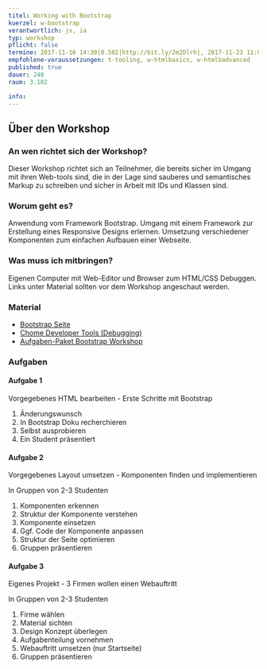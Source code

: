 ```yaml
---
titel: Working with Bootstrap
kuerzel: w-bootstrap
verantwortlich: js, ia
typ: workshop
pflicht: false
termine: 2017-11-16 14:30|0.502|http://bit.ly/2m2Dlrh|, 2017-11-23 11:00|0.502||
empfohlene-voraussetzungen: t-tooling, w-htmlbasics, w-htmlbadvanced
published: true
dauer: 240
raum: 3.102

info: 
--- 
```


## Über den Workshop

### An wen richtet sich der Workshop?
Dieser Workshop richtet sich an Teilnehmer, die bereits sicher im Umgang mit ihren Web-tools sind, die in der Lage sind sauberes und semantisches Markup zu schreiben und sicher in Arbeit mit IDs und Klassen sind.

### Worum geht es?
Anwendung vom Framework Bootstrap. Umgang mit einem Framework zur Erstellung eines Responsive Designs erlernen. Umsetzung verschiedener Komponenten zum einfachen Aufbauen einer Webseite.

### Was muss ich mitbringen?
Eigenen Computer mit Web-Editor und Browser zum HTML/CSS Debuggen. Links unter Material sollten vor dem Workshop angeschaut werden.

### Material
- [Bootstrap Seite](http://holdirbootstrap.de/)
- [Chome Developer Tools (Debugging)](https://www.youtube.com/watch?v=nV9PLPFTnkE)
- [Aufgaben-Paket Bootstrap Workshop](https://th-koeln.github.io/mi-bachelor-wba1/download/bootstrap-workshop-material/arbeitspaket-bootstrap-workshop.zip)

### Aufgaben

#### Aufgabe 1

Vorgegebenes HTML bearbeiten - Erste Schritte mit Bootstrap
1. Änderungswunsch
2. In Bootstrap Doku recherchieren
3. Selbst ausprobieren
4. Ein Student präsentiert


#### Aufgabe 2
Vorgegebenes Layout umsetzen - Komponenten finden und implementieren

In Gruppen von 2-3 Studenten

1. Komponenten erkennen
2. Struktur der Komponente verstehen
3. Komponente einsetzen
4. Ggf. Code der Komponente anpassen
5. Struktur der Seite optimieren
6. Gruppen präsentieren

#### Aufgabe 3

Eigenes Projekt - 3 Firmen wollen einen Webauftritt

In Gruppen von 2-3 Studenten

1. Firme wählen
2. Material sichten
3. Design Konzept überlegen
4. Aufgabenteilung vornehmen
5. Webauftritt umsetzen (nur Startseite)
6. Gruppen präsentieren